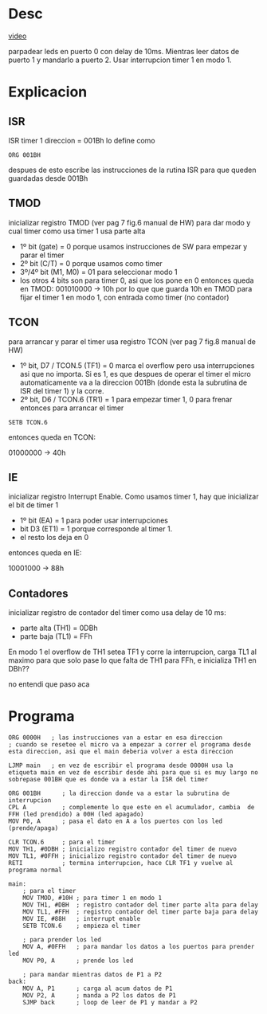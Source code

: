 # Desc
[video](https://www.youtube.com/watch?v=2tIEtS-d1og)

parpadear leds en puerto 0 con delay de 10ms. Mientras leer datos de puerto 1 y mandarlo a puerto 2. Usar interrupcion timer 1 en modo 1.

# Explicacion

## ISR
ISR timer 1 direccion = 001Bh
lo define como
```
ORG 001BH
```
despues de esto escribe las instrucciones de la rutina ISR para que queden guardadas desde 001Bh

## TMOD
inicializar registro TMOD (ver pag 7 fig.6 manual de HW) para dar modo y cual timer
como usa timer 1 usa parte alta
* 1º bit (gate) = 0 porque usamos instrucciones de SW para empezar y parar el timer
* 2º bit (C/T) = 0 porque usamos como timer 
* 3º/4º bit (M1, M0) = 01 para seleccionar modo 1
* los otros 4 bits son para timer 0, asi que los pone en 0
entonces queda en TMOD:
001010000 -> 10h
por lo que que guarda 10h en TMOD para fijar el timer 1 en modo 1, con entrada como timer (no contador)

## TCON
para arrancar y parar el timer usa registro TCON (ver pag 7 fig.8 manual de HW)
* 1º bit, D7 / TCON.5 (TF1) = 0 marca el overflow pero usa interrupciones asi que no importa. Si es 1, es que despues de operar el timer el micro automaticamente va a la direccion 001Bh (donde esta la subrutina de ISR del timer 1) y la corre.
* 2º bit, D6 / TCON.6 (TR1) = 1 para empezar timer 1, 0 para frenar
entonces para arrancar el timer
```
SETB TCON.6
```
entonces queda en TCON:

01000000 -> 40h

## IE
inicializar registro Interrupt Enable.
Como usamos timer 1, hay que inicializar el bit de timer 1
* 1º bit (EA) = 1 para poder usar interrupciones
* bit D3 (ET1) = 1 porque corresponde al timer 1.
* el resto los deja en 0

entonces queda en IE:

10001000 -> 88h

## Contadores
inicializar registro de contador del timer
como usa delay de 10 ms:
* parte alta (TH1) = 0DBh 
* parte baja (TL1) = FFh

En modo 1 el overflow de TH1 setea TF1 y corre la interrupcion, carga TL1 al maximo para que solo pase lo que falta de TH1 para FFh, e inicializa TH1 en DBh??

no entendi que paso aca

# Programa
```
ORG 0000H   ; las instrucciones van a estar en esa direccion
; cuando se resetee el micro va a empezar a correr el programa desde esta direccion, asi que el main deberia volver a esta direccion

LJMP main   ; en vez de escribir el programa desde 0000H usa la etiqueta main en vez de escribir desde ahi para que si es muy largo no sobrepase 001BH que es donde va a estar la ISR del timer

ORG 001BH      ; la direccion donde va a estar la subrutina de interrupcion
CPL A          ; complemente lo que este en el acumulador, cambia  de FFH (led prendido) a 00H (led apagado)
MOV P0, A      ; pasa el dato en A a los puertos con los led (prende/apaga)

CLR TCON.6     ; para el timer
MOV TH1, #0DBH ; inicializo registro contador del timer de nuevo
MOV TL1, #0FFH ; inicializo registro contador del timer de nuevo
RETI           ; termina interrupcion, hace CLR TF1 y vuelve al programa normal

main:
    ; para el timer
    MOV TMOD, #10H ; para timer 1 en modo 1
    MOV TH1, #DBH  ; registro contador del timer parte alta para delay
    MOV TL1, #FFH  ; registro contador del timer parte baja para delay
    MOV IE, #88H   ; interrupt enable
    SETB TCON.6    ; empieza el timer

    ; para prender los led
    MOV A, #0FFH   ; para mandar los datos a los puertos para prender led
    MOV P0, A      ; prende los led
    
    ; para mandar mientras datos de P1 a P2    
back:
    MOV A, P1      ; carga al acum datos de P1
    MOV P2, A      ; manda a P2 los datos de P1
    SJMP back      ; loop de leer de P1 y mandar a P2
```